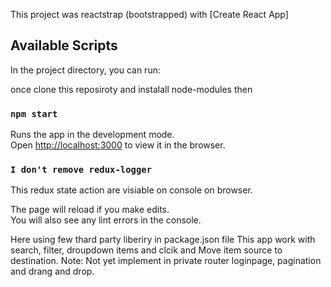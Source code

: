 This project was reactstrap (bootstrapped) with [Create React App]

## Available Scripts

In the project directory, you can run:

once clone this reposiroty and instalall node-modules then

### `npm start`

Runs the app in the development mode.<br />
Open [http://localhost:3000](http://localhost:3000) to view it in the browser.

### `I don't remove redux-logger `

This redux state action are visiable on console on browser.

The page will reload if you make edits.<br />
You will also see any lint errors in the console.

Here using few thard party liberiry in package.json file
This app work with search, filter, droupdown items and clcik and Move item source to destination.
Note: Not yet implement in private router loginpage, pagination and drang and drop.
